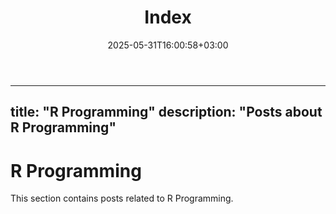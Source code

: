 ﻿---
title: " Index"
date: 2025-05-31T16:00:58+03:00
section: "R programming"
categories: ["R programming"]
---
---
title: "R Programming"
description: "Posts about R Programming"
---

# R Programming

This section contains posts related to R Programming.
